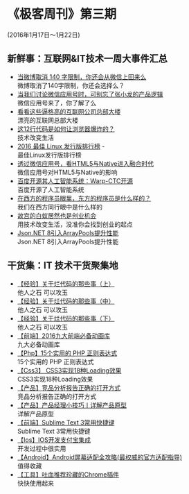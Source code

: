 ﻿# 《极客周刊》第三期

(2016年1月17日～1月22日)

## 新鲜事：互联网&IT技术一周大事件汇总 

- [当微博取消 140 字限制，你还会从微信上回来么](http://36kr.com/p/5042531.html) 
<br>微博取消了140字限制，你还会选择么？
- [当我们讨论微信应用号时，可别忘了张小龙的产品逻辑](http://36kr.com/p/5042544.html?ref=head_line_one) 
<br>微信应用号来了，你了解了么
- [看看这些逼格高的互联网公司总部大楼](http://www.devstore.cn/new/newInfo/16996.html) 
<br>漂亮的互联网总部大楼
- [这12行代码是如何让浏览器爆炸的？](http://www.devstore.cn/new/newInfo/17006.html) 
<br>技术改变生活
- [2016 最佳 Linux 发行版排行榜](http://www.oschina.net/news/69964/the-best-linux-distros-of-2016) - 
<br>最佳Linux发行版排行榜
- [透过微信应用号，看HTML5与Native进入融合时代](http://www.oschina.net/news/70011/html5-and-native) 
<br>微信应用号对HTML5与Native的影响
- [百度开源其人工智能系统：Warp-CTC开源](http://www.infoq.com/cn/news/2016/01/Baidu-Open-Source-Warp-CTC) 
<br>百度开源了人工智能系统
- [在西方的程序员眼里，东方的程序员是什么样的？](http://www.techug.com/how-do-programmers-in-the-west-see-programmers?) 
<br>我们在西方同行眼中是什么样的
- [故宫的白蚁居然也是创业机会](http://tech.163.com/16/0121/08/BDRD4L0300094OE0.html#index_club) 
<br>用技术改变生活，没准你会找到创业的起点
- [Json.NET 8引入ArrayPools提升性能](http://www.infoq.com/cn/news/2016/01/json-net8) 
<br>Json.NET 8引入ArrayPools提升性能




## 干货集：IT 技术干货聚集地

- [【经验】关于烂代码的那些事（上）](http://blog.2baxb.me/archives/1343)
<br>他人之石 可以攻玉
- [【经验】关于烂代码的那些事（中）](http://blog.2baxb.me/archives/1378)
<br>他人之石 可以攻玉
- [【经验】关于烂代码的那些事（下）](http://blog.2baxb.me/archives/1499)
<br>他人之石 可以攻玉
- [【前端】2016九大前端必备动画库](http://www.tuicool.com/articles/f2IJfij)
<br>九大必备动画库
- [【Php】15个实用的 PHP 正则表达式](http://webres.wang/15-useful-php-reg-expression/)
<br> 15个实用的 PHP 正则表达式
- [【Css3】 CSS3实现18种Loading效果](http://webres.wang/18-css3-loading-effect/)
<br>CSS3实现18种Loading效果
- [【产品】竞品分析报告正确的打开方式](http://www.chanpin100.com/archives/37420)
<br>竞品分析报告正确的打开方式
- [【产品】产品经理小技巧丨详解产品原型]( http://www.chanpin100.com/archives/37326)
<br>详解产品原型
- [【前端】Sublime Text 3常用快捷键](http://www.css88.com/)
<br>Sublime Text 3常用快捷键
- [【Ios】IOS开发支付宝集成](http://www.jianshu.com/p/2b9bbfcb7ec4?hmsr=toutiao.io&utm_medium=toutiao.io&utm_source=toutiao.io)
<br>开发过程中很实用
- [【Android】Android屏幕适配全攻略(最权威的官方适配指导)](http://blog.csdn.net/jdsjlzx/article/details/45891551)
<br>值得收藏
- [【工具】吐血推荐珍藏的Chrome插件](https://mp.weixin.qq.com/s?__biz=MzA4NTQwNDcyMA==&mid=402064553&idx=1&sn=4bc95ed03916f87cc8dfd17baed54f24)
<br>快快使用起来


